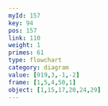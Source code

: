 ```yaml
---
myId: 157
key: 94
pos: 157
link: 110
weight: 1
primes: 61
type: flowchart
category: diagram
value: [919,3,-1,-2]
frame: [1,5,4,50,1]
object: [1,15,17,20,24,29]
---
```

